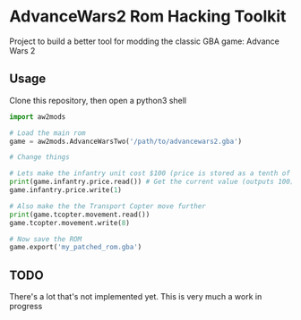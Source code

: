 # AdvanceWars2 Rom Hacking Toolkit
Project to build a better tool for modding the classic GBA game: Advance Wars 2

## Usage
Clone this repository, then open a python3 shell
```python
import aw2mods

# Load the main rom
game = aw2mods.AdvanceWarsTwo('/path/to/advancewars2.gba')

# Change things

# Lets make the infantry unit cost $100 (price is stored as a tenth of the total)
print(game.infantry.price.read()) # Get the current value (outputs 100)
game.infantry.price.write(1) 

# Also make the the Transport Copter move further
print(game.tcopter.movement.read())
game.tcopter.movement.write(8)

# Now save the ROM
game.export('my_patched_rom.gba')
```

## TODO
There's a lot that's not implemented yet. This is very much a work in progress